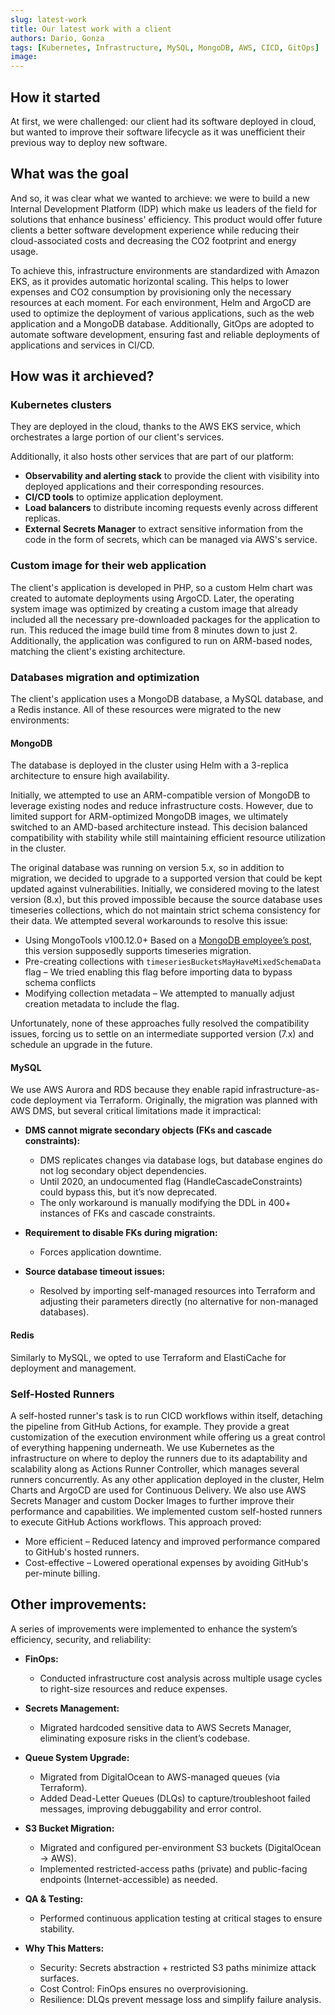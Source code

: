 ```yaml
---
slug: latest-work
title: Our latest work with a client
authors: Dario, Gonza
tags: [Kubernetes, Infrastructure, MySQL, MongoDB, AWS, CICD, GitOps]
image: 
---
```


## How it started
At first, we were challenged: our client had its software deployed in cloud, but wanted to improve their software lifecycle as it was unefficient their previous way to deploy new software. 

## What was the goal
And so, it was clear what we wanted to archieve: we were to build a new Internal Development Platform (IDP) which make us leaders of the field for solutions that enhance business' efficiency.
This product would offer future clients a better software development experience while reducing their cloud-associated costs and decreasing the CO2 footprint and energy usage.

To achieve this, infrastructure environments are standardized with Amazon EKS, as it provides automatic horizontal scaling. This helps to lower expenses and CO2 consumption by provisioning only the necessary resources at each moment.
For each environment, Helm and ArgoCD are used to optimize the deployment of various applications, such as the web application and a MongoDB database.
Additionally, GitOps are adopted to automate software development, ensuring fast and reliable deployments of applications and services in CI/CD.


## How was it archieved?
### Kubernetes clusters
They are deployed in the cloud, thanks to the AWS EKS service, which orchestrates a large portion of our client's services.

Additionally, it also hosts other services that are part of our platform:
- **Observability and alerting stack** to provide the client with visibility into deployed applications and their corresponding resources.
- **CI/CD tools** to optimize application deployment.
- **Load balancers** to distribute incoming requests evenly across different replicas.
- **External Secrets Manager** to extract sensitive information from the code in the form of secrets, which can be managed via AWS's service.

### Custom image for their web application
The client's application is developed in PHP, so a custom Helm chart was created to automate deployments using ArgoCD.
Later, the operating system image was optimized by creating a custom image that already included all the necessary pre-downloaded packages for the application to run.
This reduced the image build time from 8 minutes down to just 2.
Additionally, the application was configured to run on ARM-based nodes, matching the client's existing architecture.

### Databases migration and optimization
The client's application uses a MongoDB database, a MySQL database, and a Redis instance.
All of these resources were migrated to the new environments:
#### MongoDB
The database is deployed in the cluster using Helm with a 3-replica architecture to ensure high availability.

Initially, we attempted to use an ARM-compatible version of MongoDB to leverage existing nodes and reduce infrastructure costs.
However, due to limited support for ARM-optimized MongoDB images, we ultimately switched to an AMD-based architecture instead.
This decision balanced compatibility with stability while still maintaining efficient resource utilization in the cluster.

The original database was running on version 5.x, so in addition to migration, we decided to upgrade to a supported version that could be kept updated against vulnerabilities.
Initially, we considered moving to the latest version (8.x), but this proved impossible because the source database uses timeseries collections, which do not maintain strict schema consistency for their data.
We attempted several workarounds to resolve this issue:
- Using MongoTools v100.12.0+ Based on a [MongoDB employee’s post](https://www.mongodb.com/community/forums/t/database-tools-100-4-0-released/115727), this version supposedly supports timeseries migration.
- Pre-creating collections with ``timeseriesBucketsMayHaveMixedSchemaData`` flag – We tried enabling this flag before importing data to bypass schema conflicts
- Modifying collection metadata – We attempted to manually adjust creation metadata to include the flag.

Unfortunately, none of these approaches fully resolved the compatibility issues, forcing us to settle on an intermediate supported version (7.x) and schedule an upgrade in the future.

#### MySQL 
We use AWS Aurora and RDS because they enable rapid infrastructure-as-code deployment via Terraform.
Originally, the migration was planned with AWS DMS, but several critical limitations made it impractical:

- **DMS cannot migrate secondary objects (FKs and cascade constraints):**
    - DMS replicates changes via database logs, but database engines do not log secondary object dependencies.
    - Until 2020, an undocumented flag (HandleCascadeConstraints) could bypass this, but it’s now deprecated.
    - The only workaround is manually modifying the DDL in 400+ instances of FKs and cascade constraints.

- **Requirement to disable FKs during migration:**
    - Forces application downtime.

- **Source database timeout issues:**
    - Resolved by importing self-managed resources into Terraform and adjusting their parameters directly (no alternative for non-managed databases).

#### Redis
Similarly to MySQL, we opted to use Terraform and ElastiCache for deployment and management.

### Self-Hosted Runners
A self-hosted runner's task is to run CICD workflows within itself, detaching the pipeline from GitHub Actions, for example.
They provide a great customization of the execution environment while offering us a great control of everything happening underneath. 
We use Kubernetes as the infrastructure on where to deploy the runners due to its adaptability and scalability along as Actions Runner Controller, which manages several runners concurrently.
As any other application deployed in the cluster, Helm Charts and ArgoCD are used for Continuous Delivery.
We also use AWS Secrets Manager and custom Docker Images to further improve their performance and capabilities.
We implemented custom self-hosted runners to execute GitHub Actions workflows. This approach proved:
- More efficient – Reduced latency and improved performance compared to GitHub's hosted runners.
- Cost-effective – Lowered operational expenses by avoiding GitHub's per-minute billing.


## Other improvements:
A series of improvements were implemented to enhance the system’s efficiency, security, and reliability:
- **FinOps:**
    - Conducted infrastructure cost analysis across multiple usage cycles to right-size resources and reduce expenses.

- **Secrets Management:**
    - Migrated hardcoded sensitive data to AWS Secrets Manager, eliminating exposure risks in the client’s codebase.

- **Queue System Upgrade:**
    - Migrated from DigitalOcean to AWS-managed queues (via Terraform).
    - Added Dead-Letter Queues (DLQs) to capture/troubleshoot failed messages, improving debuggability and error control.

- **S3 Bucket Migration:**
    - Migrated and configured per-environment S3 buckets (DigitalOcean → AWS).
    - Implemented restricted-access paths (private) and public-facing endpoints (Internet-accessible) as needed.

- **QA & Testing:**
    - Performed continuous application testing at critical stages to ensure stability.

- **Why This Matters:**
    - Security: Secrets abstraction + restricted S3 paths minimize attack surfaces.
    - Cost Control: FinOps ensures no overprovisioning.
    - Resilience: DLQs prevent message loss and simplify failure analysis.